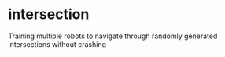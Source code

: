 # intersection
Training multiple robots to navigate through randomly generated intersections without crashing
